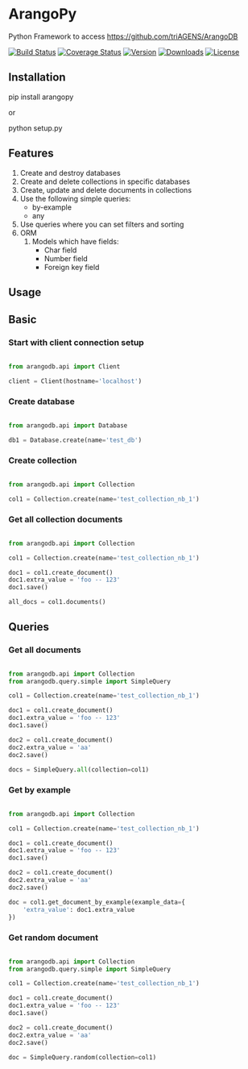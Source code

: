ArangoPy
========

Python Framework to access https://github.com/triAGENS/ArangoDB


[![Build Status](https://travis-ci.org/saeschdivara/ArangoPy.png?branch=0.1)](https://travis-ci.org/saeschdivara/ArangoPy)
[![Coverage Status](https://coveralls.io/repos/saeschdivara/ArangoPy/badge.png)](https://coveralls.io/r/saeschdivara/ArangoPy)
[![Version](https://pypip.in/v/ArangoPy/badge.svg)](https://pypi.python.org/pypi/ArangoPy)
[![Downloads](https://pypip.in/d/ArangoPy/badge.svg)](https://pypi.python.org/pypi/ArangoPy)
[![License](https://pypip.in/license/ArangoPy/badge.svg)](https://pypi.python.org/pypi/ArangoPy)


Installation
------------

pip install arangopy

or

python setup.py


Features
------------

1. Create and destroy databases
2. Create and delete collections in specific databases
3. Create, update and delete documents in collections
4. Use the following simple queries:
    - by-example
    - any
5. Use queries where you can set filters and sorting
6. ORM
    1. Models which have fields:
        - Char field
        - Number field
        - Foreign key field

Usage
------------

## Basic

### Start with client connection setup
```python

from arangodb.api import Client

client = Client(hostname='localhost')
```

### Create database
```python

from arangodb.api import Database

db1 = Database.create(name='test_db')
```

### Create collection
```python

from arangodb.api import Collection

col1 = Collection.create(name='test_collection_nb_1')
```

### Get all collection documents
```python

from arangodb.api import Collection

col1 = Collection.create(name='test_collection_nb_1')

doc1 = col1.create_document()
doc1.extra_value = 'foo -- 123'
doc1.save()

all_docs = col1.documents()
```

## Queries

### Get all documents
```python

from arangodb.api import Collection
from arangodb.query.simple import SimpleQuery

col1 = Collection.create(name='test_collection_nb_1')

doc1 = col1.create_document()
doc1.extra_value = 'foo -- 123'
doc1.save()

doc2 = col1.create_document()
doc2.extra_value = 'aa'
doc2.save()

docs = SimpleQuery.all(collection=col1)
```

### Get by example
```python

from arangodb.api import Collection

col1 = Collection.create(name='test_collection_nb_1')

doc1 = col1.create_document()
doc1.extra_value = 'foo -- 123'
doc1.save()

doc2 = col1.create_document()
doc2.extra_value = 'aa'
doc2.save()

doc = col1.get_document_by_example(example_data={
    'extra_value': doc1.extra_value
})
```

### Get random document
```python

from arangodb.api import Collection
from arangodb.query.simple import SimpleQuery

col1 = Collection.create(name='test_collection_nb_1')

doc1 = col1.create_document()
doc1.extra_value = 'foo -- 123'
doc1.save()

doc2 = col1.create_document()
doc2.extra_value = 'aa'
doc2.save()

doc = SimpleQuery.random(collection=col1)
```